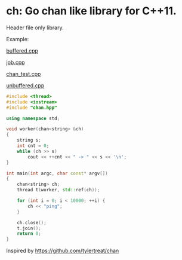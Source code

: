 ch: Go chan like library for C++11.
===========================
Header file only library.

Example:

[buffered.cpp](example/buffered.cpp)

[job.cpp](example/ch10000.cpp)

[chan_test.cpp](example/chan_test.cpp)

[unbuffered.cpp](example/unbuffered.cpp)


```c++
#include <thread>
#include <iostream>
#include "chan.hpp"

using namespace std;

void worker(chan<string> &ch)
{
    string s;
    int cnt = 0;
    while (ch >> s)
        cout << ++cnt << " -> " << s << '\n';
}

int main(int argc, char const* argv[])
{
    chan<string> ch;
    thread t(worker, std::ref(ch));

    for (int i = 0; i < 10000; ++i) {
        ch << "ping";
    }

    ch.close();
    t.join();
    return 0;
}
```

Inspired by https://github.com/tylertreat/chan

